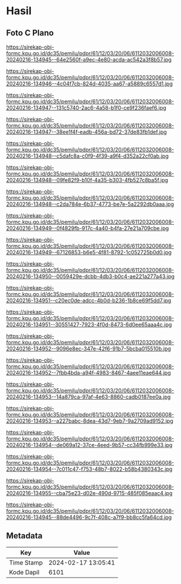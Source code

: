 # Hasil

## Foto C Plano

https://sirekap-obj-formc.kpu.go.id/dc35/pemilu/pdpr/61/12/03/20/06/6112032006008-20240216-134945--64e2560f-a9ec-4e80-acda-ac542a3f8b57.jpg

https://sirekap-obj-formc.kpu.go.id/dc35/pemilu/pdpr/61/12/03/20/06/6112032006008-20240216-134946--4c04f7cb-824d-4035-aa67-a5889c6557d1.jpg

https://sirekap-obj-formc.kpu.go.id/dc35/pemilu/pdpr/61/12/03/20/06/6112032006008-20240216-134947--131c5740-2ac6-4a58-b1f0-ce9f236faef6.jpg

https://sirekap-obj-formc.kpu.go.id/dc35/pemilu/pdpr/61/12/03/20/06/6112032006008-20240216-134947--38ee1f4f-eadb-456a-bd72-37de83fb1def.jpg

https://sirekap-obj-formc.kpu.go.id/dc35/pemilu/pdpr/61/12/03/20/06/6112032006008-20240216-134948--c5dafc8a-c0f9-4f39-a9f4-d352a22cf0ab.jpg

https://sirekap-obj-formc.kpu.go.id/dc35/pemilu/pdpr/61/12/03/20/06/6112032006008-20240216-134948--09fe82f9-b10f-4a35-b303-4fb527c8ba5f.jpg

https://sirekap-obj-formc.kpu.go.id/dc35/pemilu/pdpr/61/12/03/20/06/6112032006008-20240216-134948--c2da784e-6b37-4773-be7e-5a2292db0aaa.jpg

https://sirekap-obj-formc.kpu.go.id/dc35/pemilu/pdpr/61/12/03/20/06/6112032006008-20240216-134949--0f4829fb-917c-4a40-b4fa-27e21a709cbe.jpg

https://sirekap-obj-formc.kpu.go.id/dc35/pemilu/pdpr/61/12/03/20/06/6112032006008-20240216-134949--67126853-b6e5-4f81-8792-1c052725b0d0.jpg

https://sirekap-obj-formc.kpu.go.id/dc35/pemilu/pdpr/61/12/03/20/06/6112032006008-20240216-134950--0059429e-dcbb-4db3-b0c4-ae221a277a43.jpg

https://sirekap-obj-formc.kpu.go.id/dc35/pemilu/pdpr/61/12/03/20/06/6112032006008-20240216-134951--c20ec0de-adcc-4b0d-b236-1b8ce69f5dd7.jpg

https://sirekap-obj-formc.kpu.go.id/dc35/pemilu/pdpr/61/12/03/20/06/6112032006008-20240216-134951--30551427-7923-4f0d-8473-6d0ee65aaa4c.jpg

https://sirekap-obj-formc.kpu.go.id/dc35/pemilu/pdpr/61/12/03/20/06/6112032006008-20240216-134952--9096e8ec-347e-42f6-91b7-5bcba015510b.jpg

https://sirekap-obj-formc.kpu.go.id/dc35/pemilu/pdpr/61/12/03/20/06/6112032006008-20240216-134952--7fbb4bda-a94f-4983-8467-4aee11eae644.jpg

https://sirekap-obj-formc.kpu.go.id/dc35/pemilu/pdpr/61/12/03/20/06/6112032006008-20240216-134953--14a879ca-97af-4e63-8860-cadb0187ee0a.jpg

https://sirekap-obj-formc.kpu.go.id/dc35/pemilu/pdpr/61/12/03/20/06/6112032006008-20240216-134953--a227babc-8dea-43d7-9eb7-9a2709ad9152.jpg

https://sirekap-obj-formc.kpu.go.id/dc35/pemilu/pdpr/61/12/03/20/06/6112032006008-20240216-134954--de069a12-37ce-4eed-9b57-cc34fb999e33.jpg

https://sirekap-obj-formc.kpu.go.id/dc35/pemilu/pdpr/61/12/03/20/06/6112032006008-20240216-134954--7c011c47-f753-48b7-8022-b58b4380343c.jpg

https://sirekap-obj-formc.kpu.go.id/dc35/pemilu/pdpr/61/12/03/20/06/6112032006008-20240216-134955--cba75e23-d02e-490d-9715-485f085eaac4.jpg

https://sirekap-obj-formc.kpu.go.id/dc35/pemilu/pdpr/61/12/03/20/06/6112032006008-20240216-134945--88de4496-9c7f-408c-a7f9-bb8cc5fa64cd.jpg


## Metadata

| Key        | Value               |
| ---------- | ------------------- |
| Time Stamp | 2024-02-17 13:05:41 |
| Kode Dapil | 6101                |



